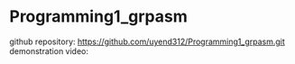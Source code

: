 # Programming1_grpasm

github repository: https://github.com/uyend312/Programming1_grpasm.git
demonstration video: <insert link>
